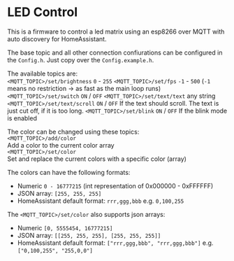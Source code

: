 # LED Control

This is a firmware to control a led matrix using an esp8266 over MQTT with auto discovery for HomeAssistant.

The base topic and all other connection confiurations can be configured in the `Config.h`.
Just copy over the `Config.example.h`.

The available topics are:  
`<MQTT_TOPIC>/set/brightness`  `0` - `255`
`<MQTT_TOPIC>/set/fps`  `-1` - `500` (`-1` means no restriction -> as fast as the main loop runs)  
`<MQTT_TOPIC>/set/switch` `ON` / `OFF`
`<MQTT_TOPIC>/set/text/text` any string  
`<MQTT_TOPIC>/set/text/scroll` `ON` / `OFF` If the text should scroll. The text is just cut off, if it is too long.
`<MQTT_TOPIC>/set/blink` `ON` / `OFF` If the blink mode is enabled  

The color can be changed using these topics:  
`<MQTT_TOPIC>/add/color`  
  Add a color to the current color array  
`<MQTT_TOPIC>/set/color`  
  Set and replace the current colors with a specific color (array)  

The colors can have the following formats:
* Numeric `0 - 16777215` (int representation of 0x000000 - 0xFFFFFF)
* JSON array: `[255, 255, 255]`  
* HomeAssistant default format: `rrr,ggg,bbb` e.g. `0,100,255`

The `<MQTT_TOPIC>/set/color` also supports json arrays:
* Numeric `[0, 5555454, 16777215]`
* JSON array: `[[255, 255, 255], [255, 255, 255]]`  
* HomeAssistant default format: `["rrr,ggg,bbb", "rrr,ggg,bbb"]` e.g. `["0,100,255", "255,0,0"]`
